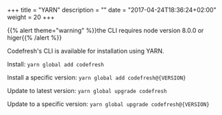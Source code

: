+++
title = "YARN"
description = ""
date = "2017-04-24T18:36:24+02:00"
weight = 20
+++

{{% alert theme="warning" %}}the CLI requires node version 8.0.0 or higer{{% /alert %}}

Codefresh's CLI is available for installation using YARN.

Install:
`yarn global add codefresh`

Install a specific version:
`yarn global add codefresh@{VERSION}`

Update to latest version:
`yarn global upgrade codefresh`

Update to a specific version:
`yarn global upgrade codefresh@{VERSION}`
